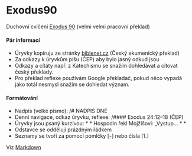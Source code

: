 # Exodus90
Duchovní cvičení [Exodus 90](https://exodus90.com/) (velmi velmi pracovní překlad)

#### Pár informací
- Úryvky kopíruju ze stránky [biblenet.cz](http://www.biblenet.cz/) (Český ekumenický překlad)
- Za odkazy k úryvkům píšu (ČEP) aby bylo jasný odkud jsou
- Odkazy a cítáty např. z Katechismu se snažím dohledávat a citovat český překlady.
- Pro překlad reflexe používám Google překladač, pokud něco vypadá jako totál nesmysl snažím se dohledat význam.

#### Formátování
- Nadpis (velké písmo): /# NADPIS DNE
- Denní navigace, odkaz úryvku, reflexe: /#### Exodus 24:12–18 (ČEP)
- Úryvky jsou psaný kurzívou: \* * Hospodin řekl Mojžíšovi: „Vystup... *  \*
- Odstavce se oddělují prázdným řádkem
- Seznamy se tvoří za pomocí pomlčky [-] nebo čísla [1.]

Viz [Markdown](https://cs.wikipedia.org/wiki/Markdown)
